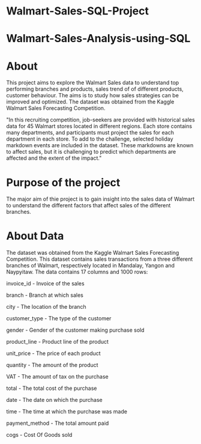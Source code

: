 # Walmart-Sales-SQL-Project
# Walmart-Sales-Analysis-using-SQL

# About
This project aims to explore the Walmart Sales data to understand top performing branches and products, sales trend of of different products, customer behaviour. The aims is to study how sales strategies can be improved and optimized. The dataset was obtained from the Kaggle Walmart Sales Forecasting Competition.

"In this recruiting competition, job-seekers are provided with historical sales data for 45 Walmart stores located in different regions. Each store contains many departments, and participants must project the sales for each department in each store. To add to the challenge, selected holiday markdown events are included in the dataset. These markdowns are known to affect sales, but it is challenging to predict which departments are affected and the extent of the impact." 

# Purpose of the project
The major aim of thie project is to gain insight into the sales data of Walmart to understand the different factors that affect sales of the different branches.

# About Data

The dataset was obtained from the Kaggle Walmart Sales Forecasting Competition. This dataset contains sales transactions from a three different branches of Walmart, respectively located in Mandalay, Yangon and Naypyitaw. The data contains 17 columns and 1000 rows:


invoice_id	- Invoice of the sales 

branch	- Branch at which sales 

city	- The location of the branch	

customer_type - The type of the customer

gender - Gender of the customer making purchase	sold

product_line -	Product line of the product 

unit_price	- The price of each product

quantity	- The amount of the product 

VAT - 	The amount of tax on the purchase

total - The total cost of the purchase	

date	- The date on which the purchase 

time	- The time at which the purchase was made

payment_method	- The total amount paid	

cogs -	Cost Of Goods sold	
